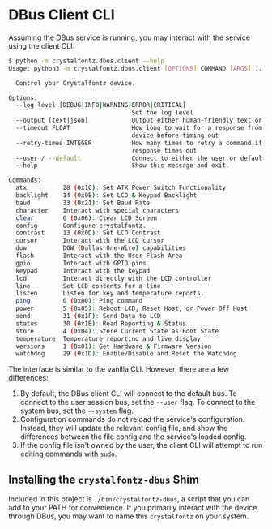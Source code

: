 # DBus Client CLI

Assuming the DBus service is running, you may interact with the service using the client CLI:

```sh
$ python -m crystalfontz.dbus.client --help
Usage: python3 -m crystalfontz.dbus.client [OPTIONS] COMMAND [ARGS]...

  Control your Crystalfontz device.

Options:
  --log-level [DEBUG|INFO|WARNING|ERROR|CRITICAL]
                                  Set the log level
  --output [text|json]            Output either human-friendly text or JSON
  --timeout FLOAT                 How long to wait for a response from the
                                  device before timing out
  --retry-times INTEGER           How many times to retry a command if a
                                  response times out
  --user / --default              Connect to either the user or default bus
  --help                          Show this message and exit.

Commands:
  atx          28 (0x1C): Set ATX Power Switch Functionality
  backlight    14 (0x0E): Set LCD & Keypad Backlight
  baud         33 (0x21): Set Baud Rate
  character    Interact with special characters
  clear        6 (0x06): Clear LCD Screen
  config       Configure crystalfontz.
  contrast     13 (0x0D): Set LCD Contrast
  cursor       Interact with the LCD cursor
  dow          DOW (Dallas One-Wire) capabilities
  flash        Interact with the User Flash Area
  gpio         Interact with GPIO pins
  keypad       Interact with the keypad
  lcd          Interact directly with the LCD controller
  line         Set LCD contents for a line
  listen       Listen for key and temperature reports.
  ping         0 (0x00): Ping command
  power        5 (0x05): Reboot LCD, Reset Host, or Power Off Host
  send         31 (0x1F): Send Data to LCD
  status       30 (0x1E): Read Reporting & Status
  store        4 (0x04): Store Current State as Boot State
  temperature  Temperature reporting and live display
  versions     1 (0x01): Get Hardware & Firmware Version
  watchdog     29 (0x1D): Enable/Disable and Reset the Watchdog
```

The interface is similar to the vanilla CLI. However, there are a few differences:

1. By default, the DBus client CLI will connect to the default bus. To connect to the user session bus, set the `--user` flag. To connect to the system bus, set the `--system` flag.
2. Configuration commands do not reload the service's configuration. Instead, they will update the relevant config file, and show the differences between the file config and the service's loaded config.
3. If the config file isn't owned by the user, the client CLI will attempt to run editing commands with `sudo`.

## Installing the `crystalfontz-dbus` Shim

Included in this project is `./bin/crystalfontz-dbus`, a script that you can add to your PATH for convenience. If you primarily interact with the device through DBus, you may want to name this `crystalfontz` on your system.
